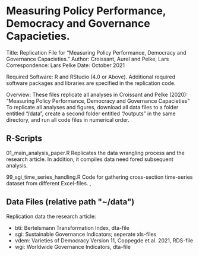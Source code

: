 # Measuring Policy Performance, Democracy and Governance Capacieties.

Title: Replication File for “Measuring Policy Performance, Democracy and Governance Capacieties.”
Author: Croissant, Aurel and Pelke, Lars
Correspondence: Lars Pelke
Date: October 2021

Required Software: R and RStudio (4.0 or Above). 
Additional required software packages and libraries are specified in the replication code.

Overview: These files replicate all analyses in Croissant and Pelke (2020): “Measuring Policy Performance, Democracy and Governance Capacieties”
To replicate all analyses and figures, download all data files to a folder entitled “/data”, create a second folder entitled “/outputs” in the same directory, and run all code files in numerical order.

## R-Scripts 

01_main_analysis_paper.R
Replicates the data wrangling process and the research article. In addition, it compiles data need fored subsequent analysis.

99_sgi_time_series_handling.R
Code for gathering cross-section time-series dataset from different Excel-files. ,


## Data Files (relative path "~/data") 

Replication data the research article:
- bti: Bertelsmann Transformation Index, dta-file
- sgi: Sustainable Governance Indicators; seperate xls-files
- vdem: Varieties of Democracy Version 11, Coppegde et al. 2021, RDS-file
- wgi: Worldwide Governance Indicators, dta-file

